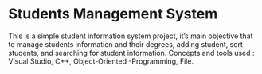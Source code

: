 # Students Management System
This is a simple student information system project, it’s main objective that to manage students information and their degrees, adding student, sort students, and searching for student information. Concepts and tools used : Visual Studio, C++, Object-Oriented -Programming, File. 
